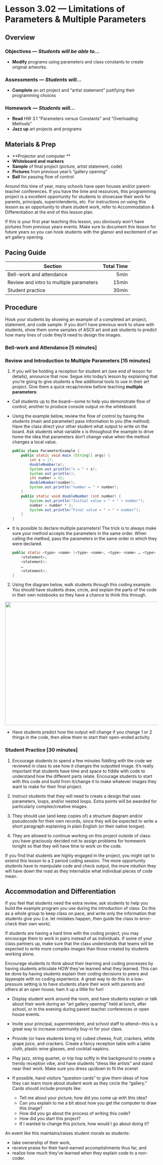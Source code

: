 Lesson 3.02 — Limitations of Parameters & Multiple Parameters
====================================================================================================

Overview
--------
### Objectives — _Students will be able to…_
- **Modify** programs using parameters and class constants to create original artworks.

### Assessments — _Students will…_
- **Complete** an art project and “artist statement” justifying their programming choices

### Homework — _Students will…_
- **Read** HW 3.1 “Parameters versus Constants” and “Overloading Methods”
- **Jazz up** art projects and programs


Materials & Prep
----------------
- **Projector and computer **
- **Whiteboard and** **markers**
- **Sample** of final project (picture, artist statement, code)
- **Pictures** from previous year’s “gallery opening”
- **Ball** for passing flow of control

Around this time of year, many schools have open houses and/or parent-teacher conferences. If you
have the time and resources, this programming project is a excellent opportunity for students to
showcase their work for parents, principals, superintendents, etc. For instructions on using this
lesson as an opportunity to share student work, refer to Accommodation & Differentiation at the end
of this lesson plan.

If this is your first year teaching this lesson, you obviously won’t have pictures from previous
years events. Make sure to document this lesson for future years so you can hook students with the
glamor and excitement of an art gallery opening.


Pacing Guide
------------
| Section                                 | Total Time |
|-----------------------------------------|-----------:|
| Bell-work and attendance                |       5min |
| Review and intro to multiple parameters |      15min |
| Student practice                        |      30min |


Procedure
---------
Hook your students by showing an example of a completed art project, statement, and code sample. If
you don’t have previous work to share with students, show them some samples of ASCII art and ask
students to predict how many lines of code they’d need to design the images.

### Bell-work and Attendance \[5 minutes\]

### Review and Introduction to Multiple Parameters \[15 minutes\]

1. If you will be holding a reception for student art (see end of lesson for details), announce that
now. Segue into today’s lesson by explaining that you’re going to give students a few additional
tools to use in their art project. Give them a quick recap/review before teaching **multiple
parameters**:

  - Call students up to the board—some to help you demonstrate flow of control, another to produce
    console output on the whiteboard.

  - Using the example below, review the flow of control by having the students (main and parameter)
    pass information to you (the method). Have the class direct your other student what output to
    write on the board. Ask students what variable x is throughout the example to drive home the
    idea that parameters don’t change value when the method changes a local value.

    ``` Java
    public class ParameterExample {
        public static void main (String[] args) {
            int x = 17;
            doubleNumber(x);
            System.out.println("x = " + x);
            System.out.println();
            int number = 42;
            doubleNumber(number);
            System.out.println("number = " + number);
        }
        public static void doubleNumber (int number) {
            System.out.println("Initial value = " + " + number");
            number = number * 2;
            System.out.println("Final value = " + " + number");
        }
    }
    ```

  - It is possible to declare multiple parameters! The trick is to always make sure your method
    accepts the parameters in the same order. When calling the method, pass the parameters in the
    same order in which they were declared.

    ``` Java
    public static <type> <name> (<type> <name>, <type> <name> … <type> <name>) {
        <statement>;
        <statement>;
        …
        <statement>;
    }
    ```

2. Using the diagram below, walk students through this coding example. You should have students
  draw, circle, and explain the parts of the code in their own notebooks so they have a chance to
  think this through.

  <img src="media/image1.jpg" width="720" height="405" />

  - Have students predict how the output will change if you change 1 or 2 things in the code, then
    allow them to start their open-ended activity.

### Student Practice \[30 minutes\]

1. Encourage students to spend a few minutes fiddling with the code we reviewed in class to see how
  it changes the outputted image. It’s really important that students have time and space to fiddle
  with code to understand how the different parts relate. Encourage students to start with this code
  and build from it/change it to make whatever images they want to make for their final project.

2. Instruct students that they will need to create a design that uses parameters, loops, and/or
  nested loops. Extra points will be awarded for particularly complex/creative images.

3. They should use (and keep copies of) a structure diagram and/or pseudocode for their own records,
  since they will be expected to write a short paragraph explaining in plain English (or their
  native tongue).

4. They are allowed to continue working on this project outside of class: you have graciously
decided not to assign problems for homework tonight so that they will have time to work on the code.

If you find that students are highly engaged in the project, you might opt to extend this lesson to
a 2 period coding session. The more opportunity students have to manipulate code and check output,
the more intuition they will have down the road as they internalize what individual pieces of code
mean.


Accommodation and Differentiation
---------------------------------
If you feel that students need the extra review, ask students to help you build the example program
you use during the introduction of class. Do this as a whole group to keep class on pace, and write
only the information that students give you (i.e. let mistakes happen, then guide the class to
error-check their own work).

If students are having a hard time with the coding project, you may encourage them to work in pairs
instead of as individuals. If some of your class partners up, make sure that the class understands
that teams will be expected to write more complex images than those created by students working
alone.

Encourage students to think about their learning and coding processes by having students articulate
HOW they’ve learned what they learned. This can be done by having students explain their coding
decisions to peers and laypeople with no coding experience. A great way to do this in a low-pressure
setting is to have students share their work with parents and others at an open house; ham it up a
little for fun!

  - Display student work around the room, and have students explain or talk about their work during
    an “art gallery opening” held at lunch, after school, or in the evening during parent teacher
    conferences or open house events.

  - Invite your principal, superintendent, and school staff to attend—this is a great way to
    increase community buy-in for your class.

  - Provide (or have students bring in) cubed cheese, fruit, crackers, white grape juice, and
    crackers. Create a fancy reception table with a table cloth, plastic wine glasses, and cocktail
    napkins.

  - Play jazz, string quartet, or trip hop softly in the background to create a trendy reception
    vibe, and have students “dress like artists” and stand near their work. Make sure you dress
    up/down to fit the scene!

  - If possible, hand visitors “question cards” to give them ideas of how they can learn more about
    student work as they circle the “gallery.” Cards should include prompts like:
    - Tell me about your picture; how did you come up with this idea?
    - Can you explain to me a bit about how you get the computer to draw this image?
    - How did you go about the process of writing this code?
    - How did you start this project?
    - If I wanted to change this picture, how would I go about doing it?

An event like this maintains/raises student morale as students:
  - take ownership of their work,
  - receive praise for their hard-earned accomplishments thus far, and
  - realize how much they’ve learned when they explain code to a non-coder.
